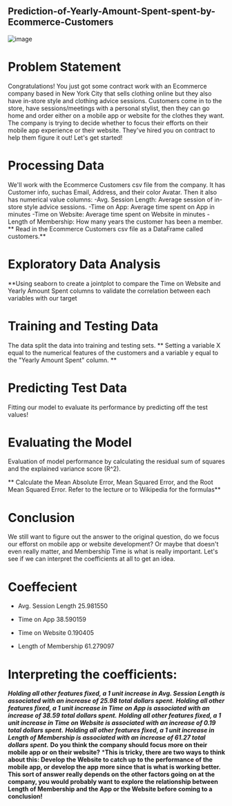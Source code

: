 ## Prediction-of-Yearly-Amount-Spent-spent-by-Ecommerce-Customers
![image](https://github.com/user-attachments/assets/d2ca1018-f098-40b3-af3f-593134048d6e)

# Problem Statement
Congratulations! You just got some contract work with an Ecommerce company based in New York City that sells clothing online but they also have in-store style and clothing advice sessions. Customers come in to the store, have sessions/meetings with a personal stylist, then they can go home and order either on a mobile app or website for the clothes they want.
The company is trying to decide whether to focus their efforts on their mobile app experience or their website. They've hired you on contract to help them figure it out! Let's get started!

# Processing Data
We'll work with the Ecommerce Customers csv file from the company. It has Customer info, suchas Email, Address, and their color Avatar. Then it also has numerical value columns:
-Avg. Session Length: Average session of in-store style advice sessions.
-Time on App: Average time spent on App in minutes
-Time on Website: Average time spent on Website in minutes
-Length of Membership: How many years the customer has been a member.
** Read in the Ecommerce Customers csv file as a DataFrame called customers.**

# Exploratory Data Analysis

**Using seaborn to create a jointplot to compare the Time on Website and Yearly Amount Spent columns to validate the correlation between each variables with our target

# Training and Testing Data
The data  split the data into training and testing sets. 
** Setting a variable X equal to the numerical features of the customers and a variable y equal to the "Yearly Amount Spent" column. **

# Predicting Test Data
Fitting  our model to evaluate its performance by predicting off the test values!

# Evaluating the Model
 Evaluation of   model performance by calculating the residual sum of squares and the explained variance score (R^2).

** Calculate the Mean Absolute Error, Mean Squared Error, and the Root Mean Squared Error. Refer to the lecture or to Wikipedia for the formulas**

# Conclusion
We still want to figure out the answer to the original question, do we focus our efforst on mobile app or website development? Or maybe that doesn't even really matter, and Membership Time is what is really important. Let's see if we can interpret the coefficients at all to get an idea.

 # Coeffecient
   - Avg. Session Length	25.981550
   
  - Time on App	38.590159
  
 -  Time on Website	0.190405
  
 -  Length of Membership	61.279097

# Interpreting the coefficients:

***Holding all other features fixed, a 1 unit increase in Avg. Session Length is associated with an increase of 25.98 total dollars spent.***
***Holding all other features fixed, a 1 unit increase in Time on App is associated with an increase of 38.59 total dollars spent.***
***Holding all other features fixed, a 1 unit increase in Time on Website is associated with an increase of 0.19 total dollars spent.***
***Holding all other features fixed, a 1 unit increase in Length of Membership is associated with an increase of 61.27 total dollars spent.***
**Do you think the company should focus more on their mobile app or on their website?**
***This is tricky, there are two ways to think about this: Develop the Website to catch up to the performance of the mobile app, or develop the app more since that is what is working better. This sort of answer really depends on the other factors going on at the company, you would probably want to explore the relationship between Length of Membership and the App or the Website before coming to a conclusion!**

